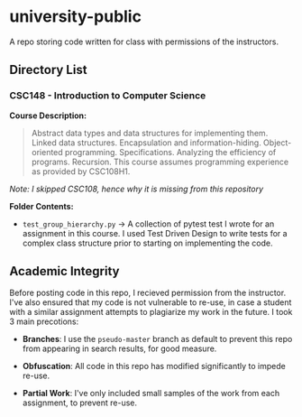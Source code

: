 # university-public
A repo storing code written for class with permissions of the instructors.

## Directory List

### CSC148 - Introduction to Computer Science
**Course Description:**

> Abstract data types and data structures for implementing them.
> Linked data structures. Encapsulation and information-hiding.
> Object-oriented programming. Specifications. 
>Analyzing the efficiency of programs. Recursion.
> This course assumes programming experience as provided by CSC108H1.

*Note: I skipped CSC108, hence why it is missing from this repository*

**Folder Contents:**
- `test_group_hierarchy.py` &rarr; A collection of pytest test I wrote for an
 assignment in this course. I used Test Driven Design to write tests for a 
 complex class structure prior to starting on implementing the code.

 
 
## Academic Integrity
Before posting code in this repo, I recieved permission from the instructor.
I've also ensured that my code is not vulnerable to re-use, in case a student
with a similar assignment attempts to plagiarize my work in the future. I took 3
main precotions:

 - **Branches**: I use the `pseudo-master` branch as default to prevent this repo
from appearing in search results, for good measure.

- **Obfuscation**: All code in this repo has modified significantly to impede
re-use.
- **Partial Work**: I've only included small samples of the work from each
assignment, to prevent re-use.
 

